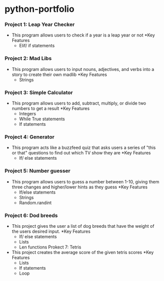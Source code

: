 # python-portfolio

### Project 1: Leap Year Checker 
- This program allows users to check if a year is a leap year or not
  *Key Features
  - Elif/ if statements
### Project 2: Mad Libs
- This program allows users to input nouns, adjectives, and verbs into a story to create their own madlib
  *Key Features
  - Strings
### Project 3: Simple Calculator
- This program allows users to add, subtract, multiply, or divide two numbers to get a result
  *Key Features
  - Integers
  - While True statements
  - If statements
### Project 4: Generator
- This program acts like a buzzfeed quiz that asks users a series of "this or that" questions to find out which TV show they are
  *Key Features
  - If/ else statements
### Project 5: Number guesser
- This program allows users to guess a number between 1-10, giving them three changes and higher/lower hints as they guess
  *Key Features
  - If/else statements
  - Strings
  - Random.randint
### Project 6: Dod breeds
- This project gives the user a list of dog breeds that have the weight of the users desired input.
  *Key Features
  - If/ else statements
  - Lists
  - Len functions
Prokect 7: Tetris 
- This project creates the average score of the given tetris scores
*Key Features
  - Lists
  - If statements
  - Loop

